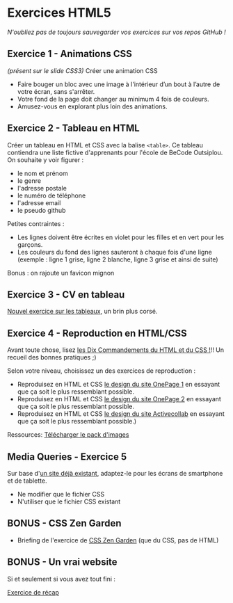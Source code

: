 # Exercices HTML5
*N'oubliez pas de toujours sauvegarder vos exercices sur vos repos GitHub !*

## Exercice 1 - Animations CSS

*(présent sur le slide CSS3)*
Créer une animation CSS
- Faire bouger un bloc avec une image à l'intérieur d’un bout à l’autre de votre écran, sans s'arrêter.
- Votre fond de la page doit changer au minimum 4 fois de couleurs.
- Amusez-vous en explorant plus loin des animations.

## Exercice 2 - Tableau en HTML

Créer un tableau en HTML et CSS avec la balise `<table>`.
Ce tableau contiendra une liste fictive d'apprenants pour l'école de BeCode Outsiplou. On souhaite y voir figurer :
- le nom et prénom
- le genre
- l'adresse postale
- le numéro de téléphone
- l'adresse email
- le pseudo github

Petites contraintes :
- Les lignes doivent être écrites en violet pour les filles et en vert pour les garçons.
- Les couleurs du fond des lignes sauteront à chaque fois d'une ligne (exemple : ligne 1 grise, ligne 2 blanche, ligne 3 grise et ainsi de suite)

Bonus : on rajoute un favicon mignon

## Exercice 3 - CV en tableau

[Nouvel exercice sur les tableaux](Training-table-fr.md), un brin plus corsé.

## Exercice 4 - Reproduction en HTML/CSS

Avant toute chose, lisez [les Dix Commandements du HTML et du CSS !](Ten-Commandments-of-HTML-and-CSS-FR.md)!!
Un recueil des bonnes pratiques ;)

Selon votre niveau, choisissez un des exercices de reproduction :
- Reproduisez en HTML et CSS [le design du site OnePage 1](onepager-1.jpg) en essayant que ça soit le plus ressemblant possible.
- Reproduisez en HTML et CSS [le design du site OnePage 2](onepager-2.png) en essayant que ça soit le plus ressemblant possible.
- Reproduisez en HTML et CSS [le design du site Activecollab](capture-fullpage.png) en essayant que ça soit le plus ressemblant possible.)

Ressources: [Télécharger le pack d'images](onepage-images.zip "Télécharger le pack de ressources")

## Media Queries - Exercice 5

Sur base d'[un site déjà existant](exo-respons.zip), adaptez-le pour les écrans de smartphone et de tablette.
- Ne modifier que le fichier CSS
- N'utiliser que le fichier CSS existant

## BONUS - CSS Zen Garden

- Briefing de l'exercice de [CSS Zen Garden](CSSZenGarden.md) (que du CSS, pas de HTML)

## BONUS - Un vrai website

Si et seulement si vous avez tout fini :

[Exercice de récap](Training-recap.md)
